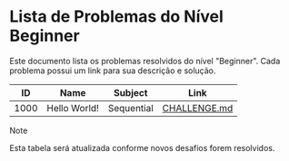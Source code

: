 # Lista de Problemas do Nível Beginner

Este documento lista os problemas resolvidos do nível "Beginner". Cada problema possui um link para sua descrição e solução.

| ID   | Name         | Subject    | Link                                                                      |
| ---- | ------------ | ---------- | ------------------------------------------------------------------------- |
| 1000 | Hello World! | Sequential | [CHALLENGE.md](../src/challenges/challenge_1000_hello_world/CHALLENGE.md) |

> [!NOTE]
> Esta tabela será atualizada conforme novos desafios forem resolvidos.
